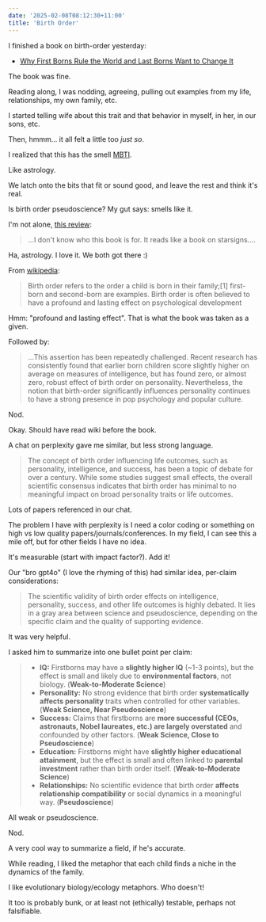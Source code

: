 ```yaml
---
date: '2025-02-08T08:12:30+11:00'
title: 'Birth Order'
---
```


I finished a book on birth-order yesterday:

* [Why First Borns Rule the World and Last Borns Want to Change It](https://www.goodreads.com/en/book/show/3112466-why-first-borns-rule-the-world-and-last-borns-want-to-change-it)

The book was fine.

Reading along, I was nodding, agreeing, pulling out examples from my life, relationships, my own family, etc.

I started telling wife about this trait and that behavior in myself, in her, in our sons, etc.

Then, hmmm... it all felt a little too _just so_.

I realized that this has the smell [MBTI](https://en.wikipedia.org/wiki/Myers%E2%80%93Briggs_Type_Indicator).

Like astrology.

We latch onto the bits that fit or sound good, and leave the rest and think it's real.

Is birth order pseudoscience? My gut says: smells like it.


I'm not alone, [this review](https://www.goodreads.com/review/show/5398942691):

> ...I don't know who this book is for. It reads like a book on starsigns....

Ha, astrology. I love it. We both got there :)

From [wikipedia](https://en.wikipedia.org/wiki/Birth_order):

> Birth order refers to the order a child is born in their family;[1] first-born and second-born are examples. Birth order is often believed to have a profound and lasting effect on psychological development

Hmm: "profound and lasting effect". That is what the book was taken as a given.

Followed by:

> ...This assertion has been repeatedly challenged. Recent research has consistently found that earlier born children score slightly higher on average on measures of intelligence, but has found zero, or almost zero, robust effect of birth order on personality. Nevertheless, the notion that birth-order significantly influences personality continues to have a strong presence in pop psychology and popular culture.

Nod.

Okay. Should have read wiki before the book.

A chat on perplexity gave me similar, but less strong language.

> The concept of birth order influencing life outcomes, such as personality, intelligence, and success, has been a topic of debate for over a century. While some studies suggest small effects, the overall scientific consensus indicates that birth order has minimal to no meaningful impact on broad personality traits or life outcomes.

Lots of papers referenced in our chat.

The problem I have with perplexity is I need a color coding or something on high vs low quality papers/journals/conferences. In my field, I can see this a mile off, but for other fields I have no idea.

It's measurable (start with impact factor?). Add it!

Our "bro gpt4o" (I love the rhyming of this) had similar idea, per-claim considerations:

> The scientific validity of birth order effects on intelligence, personality, success, and other life outcomes is highly debated. It lies in a gray area between science and pseudoscience, depending on the specific claim and the quality of supporting evidence.

It was very helpful.

I asked him to summarize into one bullet point per claim:

> - **IQ:** Firstborns may have a **slightly higher IQ** (~1-3 points), but the effect is small and likely due to **environmental factors**, not biology. (**Weak-to-Moderate Science**)
> - **Personality:** No strong evidence that birth order **systematically affects personality** traits when controlled for other variables. (**Weak Science, Near Pseudoscience**)
> - **Success:** Claims that firstborns are **more successful (CEOs, astronauts, Nobel laureates, etc.) are largely overstated** and confounded by other factors. (**Weak Science, Close to Pseudoscience**)
> - **Education:** Firstborns might have **slightly higher educational attainment**, but the effect is small and often linked to **parental investment** rather than birth order itself. (**Weak-to-Moderate Science**)
> - **Relationships:** No scientific evidence that birth order **affects relationship compatibility** or social dynamics in a meaningful way. (**Pseudoscience**)

All weak or pseudoscience.

Nod.

A very cool way to summarize a field, if he's accurate.

While reading, I liked the metaphor that each child finds a niche in the dynamics of the family.

I like evolutionary biology/ecology metaphors. Who doesn't!

It too is probably bunk, or at least not (ethically) testable, perhaps not falsifiable.



